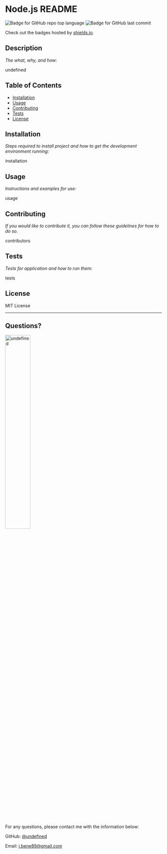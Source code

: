 # Node.js README
  ![Badge for GitHub repo top language](https://img.shields.io/github/languages/top/jessiemullins/undefined?style=flat&logo=appveyor) ![Badge for GitHub last commit](https://img.shields.io/github/last-commit/jessiemullins/undefined?style=flat&logo=appveyor)
  
  Check out the badges hosted by [shields.io](https://shields.io/).
  
  
  ## Description 
  
  *The what, why, and how:* 
  
  undefined
  ## Table of Contents
  * [Installation](#installation)
  * [Usage](#usage)
  * [Contributing](#contributing)
  * [Tests](#tests)
  * [License](#license)
  
  ## Installation
  
  *Steps required to install project and how to get the development environment running:*
  
  installation
  
  ## Usage 
  
  *Instructions and examples for use:*
  
  usage
  
  ## Contributing
  
  *If you would like to contribute it, you can follow these guidelines for how to do so.*
  
  contributors
  
  ## Tests
  
  *Tests for application and how to run them:*
  
  tests
  
  ## License
  
  MIT License
  
  ---
  
  ## Questions?
  <img src="undefined" alt="undefined" width="40%" />
  
  For any questions, please contact me with the information below:
 
  GitHub: [@undefined](undefined)
  
  Email: j.bene89@gmail.com
  